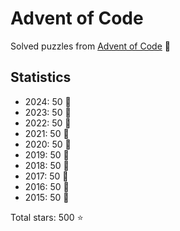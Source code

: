# Advent of Code

Solved puzzles from [Advent of Code](https://adventofcode.com) :christmas_tree:

## Statistics

- 2024: 50 :star2:
- 2023: 50 :star2:
- 2022: 50 :star2:
- 2021: 50 :star2:
- 2020: 50 :star2:
- 2019: 50 :star2:
- 2018: 50 :star2:
- 2017: 50 :star2:
- 2016: 50 :star2:
- 2015: 50 :star2:

Total stars: 500 :star:
